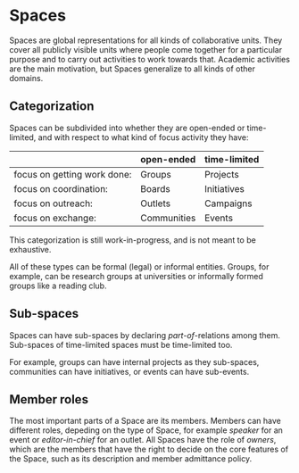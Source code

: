 # Spaces

Spaces are global representations for all kinds of collaborative units.
They cover all publicly visible units where people come together for a particular purpose and to carry out activities to work towards that.
Academic activities are the main motivation, but Spaces generalize to all kinds of other domains.

## Categorization

Spaces can be subdivided into whether they are open-ended or time-limited, and with respect to what kind of focus activity they have:

|| open-ended | time-limited |
| ------------- | ------------- | ------------- |
| focus on getting work done: | Groups | Projects |
| focus on coordination: | Boards | Initiatives |
| focus on outreach: | Outlets | Campaigns |
| focus on exchange: | Communities | Events |

This categorization is still work-in-progress, and is not meant to be exhaustive.

All of these types can be formal (legal) or informal entities. Groups, for example, can be research groups at universities or informally formed groups like a reading club.

## Sub-spaces

Spaces can have sub-spaces by declaring _part-of_-relations among them.
Sub-spaces of time-limited spaces must be time-limited too.

For example, groups can have internal projects as they sub-spaces, communities can have initiatives, or events can have sub-events.

## Member roles

The most important parts of a Space are its members.
Members can have different roles, depeding on the type of Space, for example _speaker_ for an event or _editor-in-chief_ for an outlet.
All Spaces have the role of _owners_, which are the members that have the right to decide on the core features of the Space, such as its description and member admittance policy.
